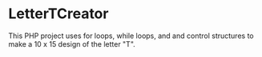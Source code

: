 # LetterTCreator
This PHP project uses for loops, while loops, and and control structures to make a 10 x 15 design of the letter "T".


